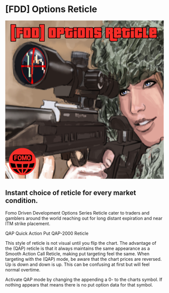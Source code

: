 # [FDD] Options Reticle


![alt text](images/options_reticle_v1.png)

## Instant choice of reticle for every market condition.

Fomo Driven Development Options Series Reticle cater to traders and gamblers around the world reaching out for long distant expiration and near ITM strike placement.

QAP
Quick Action Put QAP-2000 Reticle

This style of reticle is not visual until you flip the chart. The advantage of the (QAP) reticle is that it always maintains the same appearance as a Smooth Action Call Reticle, making put targeting feel the same. When targeting with the (QAP) mode, be aware that the chart prices are reversed. Up is down and down is up. This can be confusing at first but will feel normal overtime.

Activate QAP mode by changing the appending a 0- to the charts symbol. If nothing appears that means there is no put option data for that symbol.
